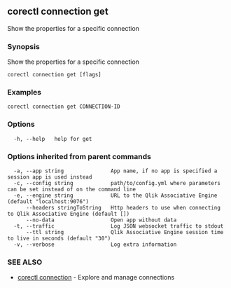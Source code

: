 ## corectl connection get

Show the properties for a specific connection

### Synopsis

Show the properties for a specific connection

```
corectl connection get [flags]
```

### Examples

```
corectl connection get CONNECTION-ID
```

### Options

```
  -h, --help   help for get
```

### Options inherited from parent commands

```
  -a, --app string               App name, if no app is specified a session app is used instead
  -c, --config string            path/to/config.yml where parameters can be set instead of on the command line
  -e, --engine string            URL to the Qlik Associative Engine (default "localhost:9076")
      --headers stringToString   Http headers to use when connecting to Qlik Associative Engine (default [])
      --no-data                  Open app without data
  -t, --traffic                  Log JSON websocket traffic to stdout
      --ttl string               Qlik Associative Engine session time to live in seconds (default "30")
  -v, --verbose                  Log extra information
```

### SEE ALSO

* [corectl connection](corectl_connection.md)	 - Explore and manage connections

